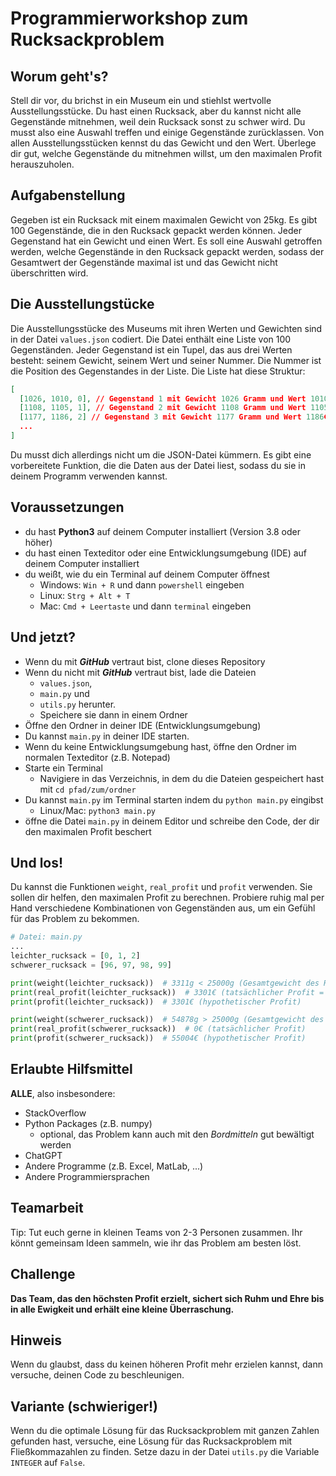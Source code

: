 # Programmierworkshop zum Rucksackproblem

## Worum geht's?

Stell dir vor, du brichst in ein Museum ein und stiehlst wertvolle Ausstellungsstücke. Du hast einen Rucksack, aber
du kannst nicht alle Gegenstände mitnehmen, weil dein Rucksack sonst zu schwer wird. Du musst also eine Auswahl treffen
und einige Gegenstände zurücklassen. Von allen Ausstellungsstücken kennst du das Gewicht und den Wert.
Überlege dir gut, welche Gegenstände du mitnehmen willst, um den maximalen Profit herauszuholen.

## Aufgabenstellung

Gegeben ist ein Rucksack mit einem maximalen Gewicht von 25kg. Es gibt 100 Gegenstände, die in den Rucksack gepackt werden können. Jeder Gegenstand hat ein Gewicht und einen Wert. Es soll eine Auswahl getroffen werden, welche Gegenstände in den Rucksack gepackt werden, sodass der Gesamtwert der Gegenstände maximal ist und das Gewicht nicht überschritten wird.

## Die Ausstellungstücke

Die Ausstellungsstücke des Museums mit ihren Werten und Gewichten sind in der Datei `values.json` codiert. Die Datei enthält eine Liste von 100 Gegenständen. Jeder Gegenstand ist ein Tupel, das aus drei Werten besteht: seinem Gewicht, seinem Wert und seiner Nummer. Die Nummer ist die Position des Gegenstandes in der Liste. Die Liste hat diese Struktur:


```json
[
  [1026, 1010, 0], // Gegenstand 1 mit Gewicht 1026 Gramm und Wert 1010€
  [1108, 1105, 1], // Gegenstand 2 mit Gewicht 1108 Gramm und Wert 1105€
  [1177, 1186, 2] // Gegenstand 3 mit Gewicht 1177 Gramm und Wert 1186€
  ...
]
```

Du musst dich allerdings nicht um die JSON-Datei kümmern. Es gibt eine vorbereitete Funktion,
die die Daten aus der Datei liest, sodass du sie in deinem Programm verwenden kannst.

## Voraussetzungen

- du hast **Python3** auf deinem Computer installiert (Version 3.8 oder höher)
- du hast einen Texteditor oder eine Entwicklungsumgebung (IDE) auf deinem Computer installiert
- du weißt, wie du ein Terminal auf deinem Computer öffnest
  - Windows: `Win + R` und dann `powershell` eingeben
  - Linux: `Strg + Alt + T`
  - Mac: `Cmd + Leertaste` und dann `terminal` eingeben

## Und jetzt?

- Wenn du mit **_GitHub_** vertraut bist, clone dieses Repository
- Wenn du nicht mit **_GitHub_** vertraut bist, lade die Dateien
  - `values.json`,
  - `main.py` und
  - `utils.py` herunter.
  - Speichere sie dann in einem Ordner
- Öffne den Ordner in deiner IDE (Entwicklungsumgebung)
- Du kannst `main.py` in deiner IDE starten.
- Wenn du keine Entwicklungsumgebung hast, öffne den Ordner im normalen Texteditor (z.B. Notepad)
- Starte ein Terminal
  - Navigiere in das Verzeichnis, in dem du die Dateien gespeichert hast mit `cd pfad/zum/ordner`
- Du kannst `main.py` im Terminal starten indem du `python main.py` eingibst
  - Linux/Mac: `python3 main.py`
- öffne die Datei `main.py` in deinem Editor und schreibe den Code, der dir den maximalen Profit beschert

## Und los!

Du kannst die Funktionen `weight`, `real_profit` und `profit` verwenden.
Sie sollen dir helfen, den maximalen Profit zu berechnen.
Probiere ruhig mal per Hand verschiedene Kombinationen von Gegenständen 
aus, um ein Gefühl für das Problem zu bekommen.

```python
# Datei: main.py
...
leichter_rucksack = [0, 1, 2]
schwerer_rucksack = [96, 97, 98, 99]

print(weight(leichter_rucksack))  # 3311g < 25000g (Gesamtgewicht des Rucksacks)
print(real_profit(leichter_rucksack))  # 3301€ (tatsächlicher Profit = hypothetischer Profit)
print(profit(leichter_rucksack))  # 3301€ (hypothetischer Profit)

print(weight(schwerer_rucksack))  # 54878g > 25000g (Gesamtgewicht des Rucksacks)
print(real_profit(schwerer_rucksack))  # 0€ (tatsächlicher Profit)
print(profit(schwerer_rucksack))  # 55004€ (hypothetischer Profit)
```

## Erlaubte Hilfsmittel

**ALLE**, also insbesondere:

- StackOverflow
- Python Packages (z.B. numpy)
  - optional, das Problem kann auch mit den *Bordmitteln* gut bewältigt werden
- ChatGPT
- Andere Programme (z.B. Excel, MatLab, ...)
- Andere Programmiersprachen

## Teamarbeit

Tip: Tut euch gerne in kleinen Teams von 2-3 Personen zusammen.
Ihr könnt gemeinsam Ideen sammeln, wie ihr das Problem am besten löst.

## Challenge

**Das Team, das den höchsten Profit erzielt, sichert sich Ruhm und Ehre bis in alle Ewigkeit und erhält eine kleine Überraschung.**

## Hinweis

Wenn du glaubst, dass du keinen höheren Profit mehr erzielen kannst, dann versuche, deinen Code zu beschleunigen.

## Variante (schwieriger!)

Wenn du die optimale Lösung für das Rucksackproblem mit ganzen Zahlen gefunden hast, versuche,
eine Lösung für das Rucksackproblem mit Fließkommazahlen zu finden.
Setze dazu in der Datei `utils.py` die Variable `INTEGER` auf `False`.